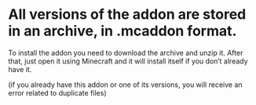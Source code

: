 # All versions of the addon are stored in an archive, in .mcaddon format.

To install the addon you need to download the archive and unzip it.
After that, just open it using Minecraft and it will install itself if you don’t already have it.

(if you already have this addon or one of its versions, you will receive an error related to duplicate files)
